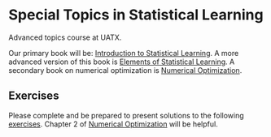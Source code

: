 # Special Topics in Statistical Learning

Advanced topics course at UATX.

Our primary book will be: [Introduction to Statistical Learning](https://www.statlearning.com).  A more advanced version of this book is [Elements of Statistical Learning](https://hastie.su.domains/ElemStatLearn/).  A secondary book on numerical optimization is [Numerical Optimization](https://www.math.uci.edu/~qnie/Publications/NumericalOptimization.pdf).

## Exercises

Please complete and be prepared to present solutions to the following [exercises](exercises/ex1.pdf). Chapter 2 of [Numerical Optimization](https://www.math.uci.edu/~qnie/Publications/NumericalOptimization.pdf) will be helpful.